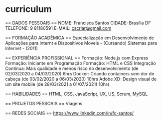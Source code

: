 # curriculum


== DADOS PESSOAIS ==
NOME: Francisca Santos 
CIDADE: Brasília DF
TELEFONE: 9 81180591
E-MAIL: cscriar@gmail.com

== FORMAÇÃO ACADÊMICA ==
Especialização em Desenvolvimento de Aplicações para Internt e Dispositivos Moveis - (Cursando)
Sistemas para Internet - (2011)

== EXPERIÊNCIA PROFISSIONAL == 
Formação: Node.js com Express 
Formação: Iniciante em Programação 
Formação: HTML e CSS 
Integração Contínua: Mais qualidade e menos risco no desenvolvimento (de 02/03/2020 a 04/03/2020) 6hrs 
Docker: Criando containers sem dor de cabeça (de 03/02/2020 a 06/03/2020) 10hrs 
Adobe XD: Design visual de um site mobile (de 28/03/2021 a 01/07/2021) 10hrs 


== HABILIDADES ==
HTML, CSS, JavaScript, UX, US, Scrum, MySQL

== PROJETOS PESSOAIS ==
Viagens

== REDES SOCIAIS ==
https://www.linkedin.com/in/fc-santos/
